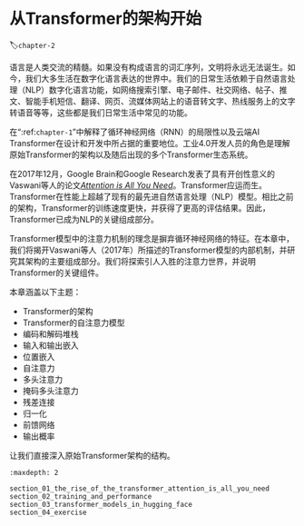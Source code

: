 # 从Transformer的架构开始
:label:`chapter-2`

语言是人类交流的精髓。如果没有构成语言的词汇序列，文明将永远无法诞生。如今，我们大多生活在数字化语言表达的世界中。我们的日常生活依赖于自然语言处理（NLP）数字化语言功能，如网络搜索引擎、电子邮件、社交网络、帖子、推文、智能手机短信、翻译、网页、流媒体网站上的语音转文字、热线服务上的文字转语音等等，这些都是我们日常生活中常见的功能。

在“:ref:`chapter-1`”中解释了循环神经网络（RNN）的局限性以及云端AI Transformer在设计和开发中所占据的重要地位。工业4.0开发人员的角色是理解原始Transformer的架构以及随后出现的多个Transformer生态系统。

在2017年12月，Google Brain和Google Research发表了具有开创性意义的Vaswani等人的论文[*Attention is All You Need*](https://arxiv.org/pdf/1706.03762)。Transformer应运而生。Transformer在性能上超越了现有的最先进自然语言处理（NLP）模型。相比之前的架构，Transformer的训练速度更快，并获得了更高的评估结果。因此，Transformer已成为NLP的关键组成部分。

Transformer模型中的注意力机制的理念是摒弃循环神经网络的特征。在本章中，我们将揭开Vaswani等人（2017年）所描述的Transformer模型的内部机制，并研究其架构的主要组成部分。我们将探索引人入胜的注意力世界，并说明Transformer的关键组件。

本章涵盖以下主题：

- Transformer的架构
- Transformer的自注意力模型
- 编码和解码堆栈
- 输入和输出嵌入
- 位置嵌入
- 自注意力
- 多头注意力
- 掩码多头注意力
- 残差连接
- 归一化
- 前馈网络
- 输出概率

让我们直接深入原始Transformer架构的结构。

```toc
:maxdepth: 2

section_01_the_rise_of_the_transformer_attention_is_all_you_need
section_02_training_and_performance
section_03_transformer_models_in_hugging_face
section_04_exercise
```
